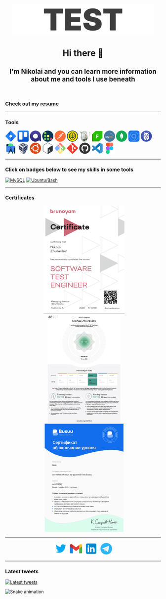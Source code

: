 <!---->

<p align="center"> 
<a href="https://github.com/nikolaiqa"><img  alt="Logo" title="Test hard - go QA" height="100" src="./Sourses/Logo.gif"/></a> 
</p>


<h1 align="center"> Hi there 👋 </h1>

<h2 align="center"> I'm Nikolai and you can learn more information about me and tools I use beneath </h2>
 
<br>
 
<h3 align="left"> Сheck out my <a href="https://drive.google.com/file/d/13ccjGmmKePU6CzG8RiyijSYLzqPSi40-/view?usp=share_link" title="ru-version" target="_blank"> resume </a> </h3>

--- 

<h3 align="left"> Tools </h3>
<p align="left"> 
<a href="https://github.com/nikolaiqa"><img  alt="Jira" title="Jira" width="36" height="36" src="./Sourses/Jira.svg"/></a> <a href="https://github.com/nikolaiqa"><img  alt="Trello" title="Trello" width="36" height="36" src="./Sourses/Trello.svg"/></a> <a href="https://github.com/nikolaiqa"><img  alt="Qase" title="Qase" width="36" height="36" src="./Sourses/Qase.png"/></a> <a href="https://github.com/nikolaiqa"><img  alt="TestRail" title="TestRail" width="36" height="36" src="./Sourses/TestRail.png"/></a> <a href="https://github.com/nikolaiqa"><img  alt="Postman" title="Postman" width="36" height="36" src="./Sourses/Postman.svg"/></a> <a href="https://github.com/nikolaiqa"><img  alt="SoapUI" title="SoapUI" width="36" height="36" src="./Sourses/SoapUI.svg"/></a> <a href="https://github.com/nikolaiqa"><img  alt="Charles Proxy" title="Charles Proxy" width="36" height="36" src="./Sourses/Charles Proxy.svg"/></a> <a href="https://github.com/nikolaiqa"><img  alt="Fiddler" title="Fiddler" width="36" height="36"  src="./Sourses/Fiddler.png"/></a> <a href="https://github.com/nikolaiqa/MySQL"><img  alt="MySQL" title="MySQL" width="36" height="36" src="./Sourses/MySQL.png"/></a> <a href="https://github.com/nikolaiqa"><img  alt="MongoDB" title="MongoDB" width="36" height="36" src="./Sourses/MongoDB.svg"/></a> <a href="https://github.com/nikolaiqa"><img  alt="DevTools" title="DevTools" width="36" height="36" src="./Sourses/DevTools.png"/></a> <a href="https://github.com/nikolaiqa"><img  alt="ADB" title="ADB" width="36" height="36" src="./Sourses/ADB.png"/></a> <a href="https://github.com/nikolaiqa"><img  alt="Android Studio" title="Android Studio" width="36" height="36" src="./Sourses/AndroidStudio.svg"/></a> <a href="https://github.com/nikolaiqa"><img  alt="VirtualBox" title="VirtualBox" width="36" height="36" src="./Sourses/VirtualBox.svg"/></a> <a href="https://github.com/nikolaiqa/Ubuntu/blob/main/Task%201%20(pwd%2C%20ls%2C%20mkdir%2C%20mv%2C%20rm).md"><img  alt="Ubuntu" title="Ubuntu" width="36" height="36" src="./Sourses/Ubuntu.svg"/></a> <a href="https://github.com/nikolaiqa/Ubuntu/blob/main/Task%202%20(echo%2C%20nano%2C%20cat%2C%20vim%2C%20grep).md"><img  alt="Bash" title="Bash" width="36" height="36" src="./Sourses/Bash.svg"/></a> <a href="https://github.com/nikolaiqa"><img  alt="Git Bash" title="Git Bash" width="36" height="36" src="./Sourses/GitBash.svg"/></a> <a href="https://github.com/nikolaiqa"><img  alt="Git" title="Git" width="36" height="36" src="./Sourses/Git.svg"/></a> <a href="https://github.com/nikolaiqa?tab=repositories"><img  alt="GitHub" title="GitHub" width="36" height="36" src="./Sourses/Github.png"/></a> <a href="https://github.com/nikolaiqa"><img  alt="VS Code" title="VS Code" width="36" height="36" src="./Sourses/VScode.svg"/></a> <a href="https://github.com/nikolaiqa"><img  alt="Figma" title="Figma" width="36" height="36" src="./Sourses/Figma.svg"/></a> 
</p>

---

<h3 align="left"> Click on badges below to see my skills in some tools </h3>
<p align="left"> 
<a href="https://github.com/nikolaiqa/MySQL"><img  alt="MySQL" title="Click and jump to a repository" height="27" src="https://img.shields.io/badge/MySQL-205270"/></a> <a href="https://github.com/nikolaiqa/Ubuntu-Bash"><img  alt="Ubuntu/Bash" title="Click and jump to a repository" height="27" src="https://img.shields.io/badge/Ubuntu/Bash-76314A"/></a>
</p>

---

<h3 align="left"> Certificates </h3>
<p align="center"> 
<a href="https://drive.google.com/file/d/1Ga98qPr5QC8AUFfWdyeByw9MNOGtNIDQ/view?usp=sharing"><img  alt="Brunoyam" title="Click to look closer" height="350" style="padding-left:7px" src="./Sourses/Brunoyam.png"/></a> <a href="https://drive.google.com/file/d/1610hHlcI4FKtpIDYmi8QID3lRnXCpAOD/view?usp=sharing"><img  alt="EFSET" title="Click to look closer" height="350" style="padding-left:7px" src="./Sourses/EF SET.png"/></a> 
<a href="https://drive.google.com/file/d/1QlStywDGtjt7Y2Yn8X4TIp1GoyF04cKz/view?usp=sharing"><img  alt="BUSUU" title="Click to look closer" height="350" style="padding-left:7px" src="./Sourses/Busuu.png"/></a> 
</p>

---

<p align="center">
<a href="https://www.twitter.com/nikolaiqa"><img alt="Twitter" title="Click to follow" width="45" src="./Sourses/icons8-twitter.svg"/></a> <a href="mailto:inikolaizhuravlev@gmail.com"><img alt="Gmail" title="Click to send a message" width="45" src="./Sourses/icons8-gmail.svg"/></a> <a href="https://www.linkedin.com/in/nikolqa/"><img alt="Linkedin" title="Click to connect" width="45" src="./Sourses/icons8-linkedin.svg"/></a> <a href="https://t.me/INikolaiZhuravlev" target="_blank"><img alt="Telegram" title="Click to chat" width="45" src="./Sourses/icons8-telegram-app.svg"/></a>
</p>

---

<h3 align="left"> Latest tweets </h3>
<p align="left">
<a href="https://www.twitter.com/nikolaiqa"><img alt="Latest tweets" title="Click to read more" src="https://github-readme-twitter-gazf.vercel.app/api?id=nikolaiqa&layout=wide&show_reply=off&show_retweet=off"/></a> 
</p>


![Snake animation](https://github.com/thepiyushmalhotra/thepiyushmalhotra/blob/output/github-contribution-grid-snake.svg)
